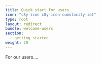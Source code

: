 ```yaml
---
title: Quick start for users
icon: "c8y-icon c8y-icon-cumulocity-iot"
type: root
layout: redirect
bundle: welcome-users
section:
  - getting_started
weight: 29
---
```


For our users....
